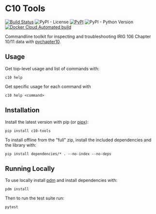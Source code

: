 
# C10 Tools

[![Build Status](https://img.shields.io/azure-devops/build/atac-bham/ee9fec36-25b3-4698-9fc2-f77a58ad9ecb/8)](https://dev.azure.com/atac-bham/c10-tools/_build/latest?definitionId=8&branchName=master)
![PyPI - License](https://img.shields.io/github/license/atac/c10-tools)
[![PyPI](https://img.shields.io/pypi/v/c10-tools)](https://pypi.org/project/c10-tools/)
![PyPI - Python Version](https://img.shields.io/pypi/pyversions/c10-tools)
[![Docker Cloud Automated build](https://img.shields.io/docker/cloud/automated/mcferrill/c10-tools)](https://hub.docker.com/repository/docker/mcferrill/c10-tools/builds)

Commandline toolkit for inspecting and troubleshooting IRIG 106 Chapter 10/11 data with
[pychapter10](https://github.com/atac/pychapter10).


## Usage

Get top-level usage and list of commands with:

```
c10 help
```

Get specific usage for each command with

```
c10 help <command>
```

## Installation

Install the latest version with pip (or [pipx](https://pypa.github.io/pipx/)):

```
pip install c10-tools
```

To install offline from the "full" zip, install the included dependencies and the library with:

```
pip install dependencies/* . --no-index --no-deps
```

## Running Locally

To use locally install [pdm](https://pdm.fming.dev/) and install dependencies with:

```
pdm install
```

Then to run the test suite run:

```
pytest
```
